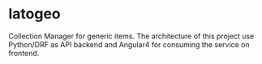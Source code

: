 # latogeo
Collection Manager for generic items.
The architecture of this project use Python/DRF as API backend and Angular4 for consuming the service on frontend. 
